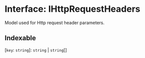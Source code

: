 # Interface: IHttpRequestHeaders

Model used for Http request header parameters.

## Indexable

 \[`key`: `string`\]: `string` \| `string`[]
